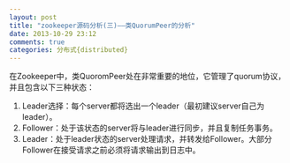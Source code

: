 ```yaml
---
layout: post
title: "zookeeper源码分析(三)——类QuorumPeer的分析"
date: 2013-10-29 23:12
comments: true
categories: 分布式{distributed}
---
```

在Zookeeper中，类QuoromPeer处在非常重要的地位，它管理了quorum协议，并且包含以下三种状态：

1. Leader选择：每个server都将选出一个leader（最初建议server自己为leader）。
2. Follower：处于该状态的server将与leader进行同步，并且复制任务事务。
3. Leader：处于leader状态的server处理请求，并转发给Follower。大部分Follower在接受请求之前必须将请求输出到日志中。
